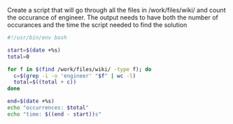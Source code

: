 Create a script that will go through all the files in /work/files/wiki/ and count the occurance of engineer. The output needs to have both the number of occurances and the time the script needed to find the solution

```bash
#!/usr/bin/env bash

start=$(date +%s)
total=0

for f in $(find /work/files/wiki/ -type f); do
  c=$(grep -i -o 'engineer' "$f" | wc -l) 
  total=$((total + c))
done

end=$(date +%s)
echo "occurrences: $total"
echo "time: $((end - start))s"

```

